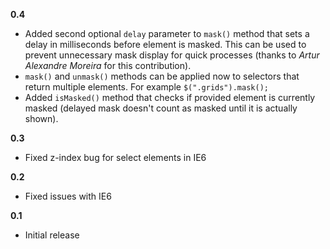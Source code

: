 **0.4**
  * Added second optional `delay` parameter to `mask()` method that sets a delay in milliseconds before element is masked. This can be used to prevent unnecessary mask display for quick processes (thanks to _Artur Alexandre Moreira_ for this contribution).
  * `mask()` and `unmask()` methods can be applied now to selectors that return multiple elements. For example `$(".grids").mask();`
  * Added `isMasked()` method that checks if provided element is currently masked (delayed mask doesn't count as masked until it is actually shown).

**0.3**
  * Fixed z-index bug for select elements in IE6

**0.2**
  * Fixed issues with IE6

**0.1**
  * Initial release